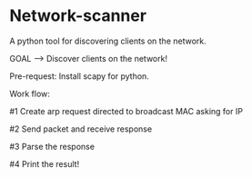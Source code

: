 # Network-scanner

A python tool for discovering clients on the network.


GOAL --> Discover clients on the network!

Pre-request: Install scapy for python.

Work flow:

#1 Create arp request directed to broadcast MAC asking for IP

#2 Send packet and receive response

#3 Parse the response

#4 Print the result!
